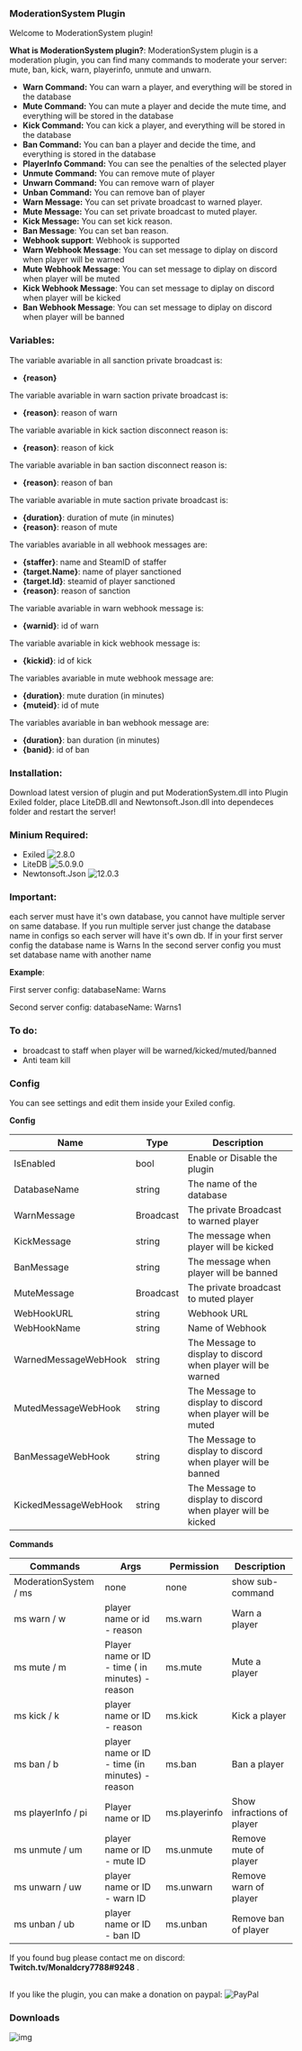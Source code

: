 

### **ModerationSystem Plugin**<br />

Welcome to ModerationSystem plugin!

**What is ModerationSystem plugin?**: ModerationSystem plugin is a moderation plugin, you can find many commands to moderate your server: mute, ban, kick, warn, playerinfo, unmute and unwarn.

- **Warn Command:** You can warn a player, and everything will be stored in the database
- **Mute Command:** You can mute a player and decide the mute time, and everything will be stored in the database
- **Kick Command:** You can kick a player, and everything will be stored in the database
- **Ban Command:** You can ban a player and decide the time, and everything is stored in the database
- **PlayerInfo Command:** You can see the penalties of the selected player
- **Unmute Command:** You can remove mute of player
- **Unwarn Command:** You can remove warn of player
- **Unban Command:** You can remove ban of player
- **Warn Message:** You can set private broadcast to warned player.
- **Mute Message:** You can set private broadcast to muted player.
- **Kick Message:** You can set kick reason.
- **Ban Message**: You can set ban reason.
- **Webhook support**: Webhook is supported
- **Warn Webhook Message**: You can set message to diplay on discord when player will be warned
- **Mute Webhook Message**: You can set message to diplay on discord when player will be muted
- **Kick Webhook Message**: You can set message to diplay on discord when player will be kicked
- **Ban Webhook Message**: You can set message to diplay on discord when player will be banned

### Variables:
The variable avariable in all sanction private broadcast is:
- **{reason}**

The variable avariable in warn saction private broadcast is:
- **{reason}**: reason of warn

The variable avariable in kick saction disconnect reason is:
- **{reason}**: reason of kick

The variable avariable in ban saction disconnect reason is:
- **{reason}**: reason of ban

The variable avariable in mute saction private broadcast is:
- **{duration}**: duration of mute (in minutes)
- **{reason}**: reason of mute




The variables avariable in all webhook messages are:
- **{staffer}**: name and SteamID of staffer
- **{target.Name}**: name of player sanctioned
- **{target.Id}**: steamid of player sanctioned
- **{reason}**: reason of sanction

The variable avariable in warn webhook message is:
- **{warnid}**: id of warn

The variable avariable in kick webhook message is:
- **{kickid}**: id of kick

The variables avariable in mute webhook message are:
- **{duration}**: mute duration (in minutes)
- **{muteid}**: id of mute

The variables avariable in ban webhook message are:
- **{duration}**: ban duration (in minutes)
- **{banid}**: id of ban



### Installation:

Download latest version of plugin and put ModerationSystem.dll into Plugin Exiled folder, place LiteDB.dll and Newtonsoft.Json.dll into dependeces folder and restart the server!

### Minium Required: 
- Exiled ![2.8.0](https://github.com/Exiled-Team/EXILED/releases/tag/2.8.0)
- LiteDB ![5.0.9.0](https://github.com/mbdavid/LiteDB/releases/tag/v5.0.9)
- Newtonsoft.Json ![12.0.3](https://github.com/JamesNK/Newtonsoft.Json/releases/tag/12.0.3)

### Important:
each server must have it's own database, you cannot have multiple server on same database.
If you run multiple server just change the database name in configs so each server will have it's own db.
If in your first server config the database name is Warns
In the second server config you must set database name with another name

**Example**:

First server config: 
  databaseName: Warns
  
Second server config:
  databaseName: Warns1

### To do:
- broadcast to staff when player will be warned/kicked/muted/banned
- Anti team kill

### Config

You can see settings and edit them inside your Exiled config.

**Config**

| Name  | Type | Description | 
| ------------- | ------------- | ------------- |
| IsEnabled  | bool  | Enable or Disable the plugin |
| DatabaseName | string | The name of the database |
| WarnMessage | Broadcast  | The private Broadcast to warned player |
| KickMessage | string  | The message when player will be kicked |
| BanMessage | string  | The message when player will be banned  |
| MuteMessage | Broadcast  | The private broadcast to muted player  |
| WebHookURL | string | Webhook URL |
| WebHookName | string | Name of Webhook |
| WarnedMessageWebHook | string | The Message to display to discord when player will be warned |
| MutedMessageWebHook | string | The Message to display to discord when player will be muted |
| BanMessageWebHook | string | The Message to display to discord when player will be banned |
| KickedMessageWebHook | string | The Message to display to discord when player will be kicked |


**Commands**

| Commands  | Args | Permission | Description | 
| ------------- | ------------- | ------------- | ------------- |
| ModerationSystem / ms  | none  | none | show sub-command |
| ms warn / w  | player name or id - reason  | ms.warn | Warn a player |
| ms mute / m  | Player name or ID - time ( in minutes) - reason | ms.mute | Mute a player |
| ms kick / k | player name or ID - reason | ms.kick | Kick a player |
| ms ban / b | player name or ID - time (in minutes) - reason | ms.ban | Ban a player |
| ms playerInfo / pi | Player name or ID | ms.playerinfo | Show infractions of player |
| ms unmute / um | player name or ID - mute ID | ms.unmute | Remove mute of player |
| ms unwarn / uw | player name or ID - warn ID | ms.unwarn | Remove warn of player |
| ms unban / ub | player name or ID - ban ID | ms.unban | Remove ban of player |

 

If you found bug please contact me on discord: **Twitch.tv/Monaldcry7788#9248** .<br /><br />

If you like the plugin, you can make a donation on paypal: ![PayPal](https://www.paypal.com/paypalme/monaldcry7788)

### Downloads
![img](https://img.shields.io/github/downloads/Monaldcry7788/ModerationSystem/total?style=for-the-badge)
